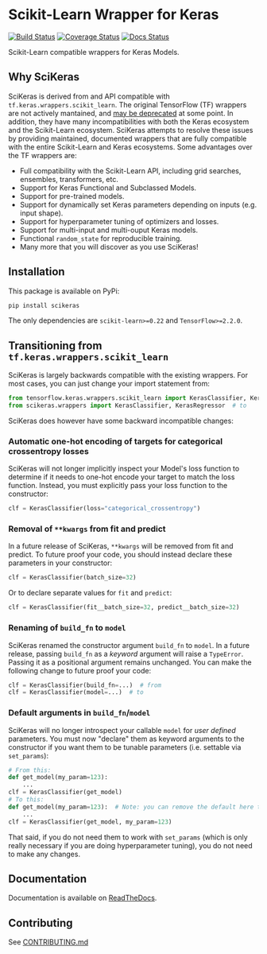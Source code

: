 # Scikit-Learn Wrapper for Keras

[![Build Status](https://github.com/adriangb/scikeras/workflows/Tests/badge.svg)](https://github.com/adriangb/scikeras/actions?query=workflow%3ATests+branch%3Amaster)
[![Coverage Status](https://codecov.io/gh/adriangb/scikeras/branch/master/graph/badge.svg)](https://codecov.io/gh/adriangb/scikeras)
[![Docs Status](https://readthedocs.org/projects/docs/badge/?version=latest)](https://scikeras.readthedocs.io/en/latest/?badge=latest)

Scikit-Learn compatible wrappers for Keras Models.

## Why SciKeras

SciKeras is derived from and API compatible with `tf.keras.wrappers.scikit_learn`. The original TensorFlow (TF) wrappers are not actively mantained,
and [may be deprecated](https://github.com/tensorflow/tensorflow/pull/37201#pullrequestreview-391650001) at some point.
In addition, they have many incompatibilities with both the Keras ecosystem and the Scikit-Learn ecosystem.
SciKeras attempts to resolve these issues by providing maintained, documented wrappers that are fully compatible with the
entire Scikit-Learn and Keras ecosystems. Some advantages over the TF wrappers are:

* Full compatibility with the Scikit-Learn API, including grid searches, ensembles, transformers, etc.
* Support for Keras Functional and Subclassed Models.
* Support for pre-trained models.
* Support for dynamically set Keras parameters depending on inputs (e.g. input shape).
* Support for hyperparameter tuning of optimizers and losses.
* Support for multi-input and multi-ouput Keras models.
* Functional `random_state` for reproducible training.
* Many more that you will discover as you use SciKeras!

## Installation

This package is available on PyPi:

```bash
pip install scikeras
```

The only dependencies are `scikit-learn>=0.22` and `TensorFlow>=2.2.0`.

## Transitioning from `tf.keras.wrappers.scikit_learn`

SciKeras is largely backwards compatible with the existing wrappers. For most cases, you can just change your import statement from:

```python
from tensorflow.keras.wrappers.scikit_learn import KerasClassifier, KerasRegressor  # from
from scikeras.wrappers import KerasClassifier, KerasRegressor  # to
```

SciKeras does however have some backward incompatible changes:

### Automatic one-hot encoding of targets for categorical crossentropy losses

SciKeras will not longer implicitly inspect your Model's loss function to determine if
it needs to one-hot encode your target to match the loss function. Instead, you must explicitly
pass your loss function to the constructor:

```python
clf = KerasClassifier(loss="categorical_crossentropy")
```

### Removal of `**kwargs` from fit and predict

In a future release of SciKeras, `**kwargs` will be removed from fit and predict. To future
proof your code, you should instead declare these parameters in your constructor:

```python
clf = KerasClassifier(batch_size=32)
```

Or to declare separate values for `fit` and `predict`:

```python
clf = KerasClassifier(fit__batch_size=32, predict__batch_size=32)
```

### Renaming of `build_fn` to `model`

SciKeras renamed the constructor argument `build_fn` to `model`. In a future release,
passing `build_fn` as a _keyword_ argument will raise a `TypeError`. Passing it as a positional
argument remains unchanged. You can make the following change to future proof your code:

```python
clf = KerasClassifier(build_fn=...)  # from
clf = KerasClassifier(model=...)  # to
```

### Default arguments in `build_fn`/`model`

SciKeras will no longer introspect your callable `model` for _user defined_ parameters. You
must now "declare" them as keyword arguments to the constructor if you want them to be
tunable parameters (i.e. settable via `set_params`):

```python
# From this:
def get_model(my_param=123):
    ...
clf = KerasClassifier(get_model)
# To this:
def get_model(my_param=123):  # Note: you can remove the default here to avoid duplication
    ...
clf = KerasClassifier(get_model, my_param=123)
```

That said, if you do not need them to work with `set_params` (which is only really
necessary if you are doing hyperparameter tuning), you do not need to make any changes.

## Documentation

Documentation is available on [ReadTheDocs](https://scikeras.readthedocs.io/en/latest/).

## Contributing

See [CONTRIBUTING.md](https://github.com/adriangb/scikeras/blob/master/CONTRIBUTING.md)
